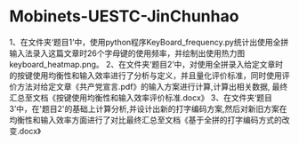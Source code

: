 # Mobinets-UESTC-JinChunhao
1、在文件夹‘题目1’中，使用python程序KeyBoard_frequency.py统计出使用全拼输入法录入这篇文章时26个字母键的使用频率，并绘制出使用热力图keyboard_heatmap.png。
2、在文件夹‘题目2’中，对使用全拼录入给定文章时的按键使用均衡性和输入效率进行了分析与定义，并且量化评价标准，同时使用评价方法对给定文章《共产党宣言.pdf》的输入方案进行计算,计算出相关数据,
   最终汇总至文档《按键使用均衡性和输入效率评价标准.docx》
3、在文件夹‘题目3’中，在'题目2'的基础上计算分析,并设计出新的打字编码方案,然后对新旧方案在均衡性和输入效率方面进行了对比最终汇总至文档《基于全拼的打字编码方式的改变.docx》
